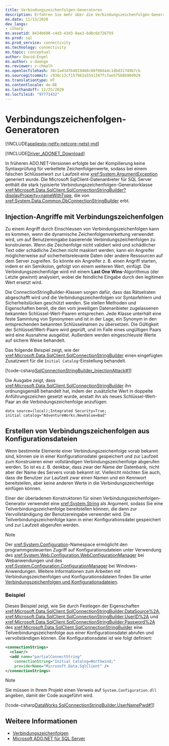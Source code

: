 ```yaml
---
title: Verbindungszeichenfolgen-Generatoren
description: Erfahren Sie mehr über die Verbindungszeichenfolgen-Generatorklassen, die für verschiedene Anbieter in ADO.NET verwendet werden und die alle von DbConnectionStringBuilder erben.
ms.date: 11/13/2020
dev_langs:
- csharp
ms.assetid: 8434b608-c4d3-43d3-8ae3-6d8c6b726759
ms.prod: sql
ms.prod_service: connectivity
ms.technology: connectivity
ms.topic: conceptual
author: David-Engel
ms.author: v-daenge
ms.reviewer: v-chmalh
ms.openlocfilehash: 38c1ad34fb4819460c08f00da4c1dbd31749b7cb
ms.sourcegitcommit: c938c12cf157962a5541347fcfae57588b90d929
ms.translationtype: HT
ms.contentlocale: de-DE
ms.lasthandoff: 12/25/2020
ms.locfileid: "97771432"
---
```

# <a name="connection-string-builders"></a>Verbindungszeichenfolgen-Generatoren

[!INCLUDE[appliesto-netfx-netcore-netst-md](../../includes/appliesto-netfx-netcore-netst-md.md)]

[!INCLUDE[Driver_ADONET_Download](../../includes/driver_adonet_download.md)]

In früheren ADO.NET-Versionen erfolgte bei der Kompilierung keine Syntaxprüfung für verkettete Zeichenfolgenwerte, sodass bei einem falschen Schlüsselwort zur Laufzeit eine <xref:System.ArgumentException> generiert wurde. Die Microsoft SqlClient-Datenanbieter für SQL Server enthält die stark typisierte Verbindungszeichenfolgen-Generatorklasse <xref:Microsoft.Data.SqlClient.SqlConnectionStringBuilder?displayProperty=nameWithType>, die von <xref:System.Data.Common.DbConnectionStringBuilder> erbt.

## <a name="connection-string-injection-attacks"></a>Injection-Angriffe mit Verbindungszeichenfolgen

Zu einem Angriff durch Einschleusen von Verbindungszeichenfolgen kann es kommen, wenn die dynamische Zeichenfolgenverkettung verwendet wird, um auf Benutzereingabe basierende Verbindungszeichenfolgen zu konstruieren. Wenn die Zeichenfolge nicht validiert wird und schädlicher Text oder schädliche Zeichen nicht maskiert werden, kann ein Angreifer möglicherweise auf sicherheitsrelevante Daten oder andere Ressourcen auf dem Server zugreifen. So könnte ein Angreifer z. B. einen Angriff starten, indem er ein Semikolon, gefolgt von einem weiteren Wert, einfügt. Die Verbindungszeichenfolge wird mit einem **Last One Wins**-Algorithmus (der Letzte gewinnt) analysiert, wobei die feindliche Eingabe durch den legitimen Wert ersetzt wird.

Die ConnectionStringBuilder-Klassen sorgen dafür, dass das Rätselraten abgeschafft wird und die Verbindungszeichenfolgen vor Syntaxfehlern und Sicherheitslücken geschützt werden. Sie stellen Methoden und Eigenschaften bereit, die den vom jeweiligen Datenanbieter zugelassenen bekannten Schlüssel-Wert-Paaren entsprechen. Jede Klasse unterhält eine feste Sammlung von Synonymen und ist in der Lage, ein Synonym in den entsprechenden bekannten Schlüsselnamen zu übersetzen. Die Gültigkeit der Schlüssel/Wert-Paare wird geprüft, und im Falle eines ungültigen Paars wird eine Ausnahme ausgelöst. Außerdem werden eingeschleuste Werte auf sichere Weise behandelt.

Das folgende Beispiel zeigt, wie der <xref:Microsoft.Data.SqlClient.SqlConnectionStringBuilder> einen eingefügten Zusatzwert für die `Initial Catalog`-Einstellung behandelt.

[!code-csharp[SqlConnectionStringBuilder_InjectionAttack#1](~/../sqlclient/doc/samples/SqlConnectionStringBuilder_InjectionAttack.cs#1)]

Die Ausgabe zeigt, dass <xref:Microsoft.Data.SqlClient.SqlConnectionStringBuilder> ihn ordnungsgemäß behandelt hat, indem der zusätzliche Wert in doppelte Anführungszeichen gesetzt wurde, anstatt ihn als neues Schlüssel-Wert-Paar an die Verbindungszeichenfolge anzufügen.

```output
data source=(local);Integrated Security=True;
initial catalog="AdventureWorks;NewValue=Bad"
```

## <a name="build-connection-strings-from-configuration-files"></a>Erstellen von Verbindungszeichenfolgen aus Konfigurationsdateien

Wenn bestimmte Elemente einer Verbindungszeichenfolge vorab bekannt sind, können sie in einer Konfigurationsdatei gespeichert und zur Laufzeit zum Konstruieren einer vollständigen Verbindungszeichenfolge abgerufen werden. So ist es z. B. denkbar, dass zwar der Name der Datenbank, nicht aber der Name des Servers vorab bekannt ist. Vielleicht möchten Sie auch, dass die Benutzer zur Laufzeit zwar einen Namen und ein Kennwort bereitstellen, aber keine anderen Werte in die Verbindungszeichenfolge einfügen können.

Einer der überladenen Konstruktoren für einen Verbindungszeichenfolgen-Generator verwendet eine <xref:System.String> als Argument, sodass Sie eine Teilverbindungszeichenfolge bereitstellen können, die dann zur Vervollständigung der Benutzereingabe verwendet wird. Die Teilverbindungszeichenfolge kann in einer Konfigurationsdatei gespeichert und zur Laufzeit abgerufen werden.

> [!NOTE]
> Der <xref:System.Configuration>-Namespace ermöglicht den programmgesteuerten Zugriff auf Konfigurationsdateien unter Verwendung des <xref:System.Web.Configuration.WebConfigurationManager> bei Webanwendungen und des <xref:System.Configuration.ConfigurationManager> bei Windows-Anwendungen. Weitere Informationen zum Arbeiten mit Verbindungszeichenfolgen und Konfigurationsdateien finden Sie unter [Verbindungszeichenfolgen und Konfigurationsdateien](connection-strings-and-configuration-files.md).

### <a name="example"></a>Beispiel

Dieses Beispiel zeigt, wie Sie durch Festlegen der Eigenschaften <xref:Microsoft.Data.SqlClient.SqlConnectionStringBuilder.DataSource%2A>, <xref:Microsoft.Data.SqlClient.SqlConnectionStringBuilder.UserID%2A> und <xref:Microsoft.Data.SqlClient.SqlConnectionStringBuilder.Password%2A> des <xref:Microsoft.Data.SqlClient.SqlConnectionStringBuilder> eine Teilverbindungszeichenfolge aus einer Konfigurationsdatei abrufen und vervollständigen können. Die Konfigurationsdatei ist wie folgt definiert:

```xml
<connectionStrings>
  <clear/>
  <add name="partialConnectString"
    connectionString="Initial Catalog=Northwind;"
    providerName="Microsoft.Data.SqlClient" />
</connectionStrings>
```

> [!NOTE]
> Sie müssen in Ihrem Projekt einen Verweis auf `System.Configuration.dll` angeben, damit der Code ausgeführt wird.

[!code-csharp[DataWorks SqlConnectionStringBuilder.UserNamePwd#1](~/../sqlclient/doc/samples/SqlConnectionStringBuilder_UserNamePwd.cs#1)]
  
## <a name="see-also"></a>Weitere Informationen

- [Verbindungszeichenfolgen](connection-strings.md)
- [Microsoft ADO.NET für SQL Server](microsoft-ado-net-sql-server.md)
